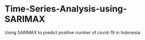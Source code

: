 # Time-Series-Analysis-using-SARIMAX
Using SARIMAX to predict positive number of covid-19 in Indonesia
